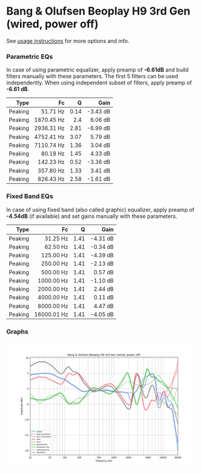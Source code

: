 # Bang & Olufsen Beoplay H9 3rd Gen (wired, power off)
See [usage instructions](https://github.com/jaakkopasanen/AutoEq#usage) for more options and info.

### Parametric EQs
In case of using parametric equalizer, apply preamp of **-6.61dB** and build filters manually
with these parameters. The first 5 filters can be used independently.
When using independent subset of filters, apply preamp of **-6.61 dB**.

| Type    | Fc         |    Q | Gain     |
|--------:|-----------:|-----:|---------:|
| Peaking | 51.71 Hz   | 0.14 | -3.43 dB |
| Peaking | 1870.45 Hz | 2.4  | 6.06 dB  |
| Peaking | 2936.31 Hz | 2.81 | -6.99 dB |
| Peaking | 4752.41 Hz | 3.07 | 5.79 dB  |
| Peaking | 7110.74 Hz | 1.36 | 3.04 dB  |
| Peaking | 80.18 Hz   | 1.45 | 4.33 dB  |
| Peaking | 142.23 Hz  | 0.52 | -3.36 dB |
| Peaking | 357.80 Hz  | 1.33 | 3.41 dB  |
| Peaking | 826.43 Hz  | 2.58 | -1.61 dB |

### Fixed Band EQs
In case of using fixed band (also called graphic) equalizer, apply preamp of **-4.54dB**
(if available) and set gains manually with these parameters.

| Type    | Fc          |    Q | Gain     |
|--------:|------------:|-----:|---------:|
| Peaking | 31.25 Hz    | 1.41 | -4.31 dB |
| Peaking | 62.50 Hz    | 1.41 | -0.34 dB |
| Peaking | 125.00 Hz   | 1.41 | -4.39 dB |
| Peaking | 250.00 Hz   | 1.41 | -2.13 dB |
| Peaking | 500.00 Hz   | 1.41 | 0.57 dB  |
| Peaking | 1000.00 Hz  | 1.41 | -1.10 dB |
| Peaking | 2000.00 Hz  | 1.41 | 2.44 dB  |
| Peaking | 4000.00 Hz  | 1.41 | 0.11 dB  |
| Peaking | 8000.00 Hz  | 1.41 | 4.47 dB  |
| Peaking | 16000.01 Hz | 1.41 | -4.05 dB |

### Graphs
![](./Bang%20&%20Olufsen%20Beoplay%20H9%203rd%20Gen%20(wired,%20power%20off).png)